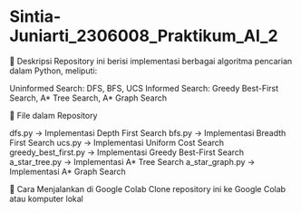 # Sintia-Juniarti_2306008_Praktikum_AI_2
📌 Deskripsi
Repository ini berisi implementasi berbagai algoritma pencarian dalam Python, meliputi:

Uninformed Search: DFS, BFS, UCS
Informed Search: Greedy Best-First Search, A* Tree Search, A* Graph Search

📂 File dalam Repository

dfs.py → Implementasi Depth First Search
bfs.py → Implementasi Breadth First Search
ucs.py → Implementasi Uniform Cost Search
greedy_best_first.py → Implementasi Greedy Best-First Search
a_star_tree.py → Implementasi A* Tree Search
a_star_graph.py → Implementasi A* Graph Search

🚀 Cara Menjalankan di Google Colab
Clone repository ini ke Google Colab atau komputer lokal
